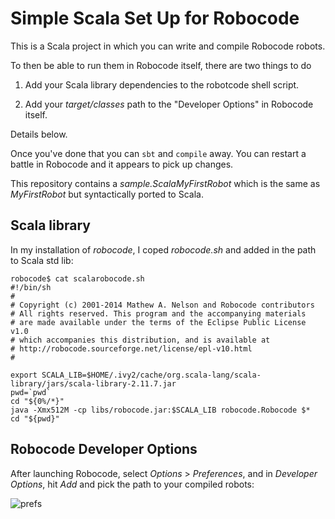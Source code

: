 # Simple Scala Set Up for Robocode

This is a Scala project in which you can write and compile Robocode robots.

To then be able to run them in Robocode itself, there are two things to do

1. Add your Scala library dependencies to the robotcode shell script.

2. Add your _target/classes_ path to the "Developer Options" in Robocode itself.

Details below.

Once you've done that you can `sbt` and `compile` away.  You can restart a battle in Robocode and it appears to pick up changes.

This repository contains a _sample.ScalaMyFirstRobot_ which is the same as _MyFirstRobot_ but syntactically ported to Scala.

## Scala library

In my installation of _robocode_, I coped  _robocode.sh_ and added in the path to Scala std lib:

    robocode$ cat scalarobocode.sh
    #!/bin/sh
    #
    # Copyright (c) 2001-2014 Mathew A. Nelson and Robocode contributors
    # All rights reserved. This program and the accompanying materials
    # are made available under the terms of the Eclipse Public License v1.0
    # which accompanies this distribution, and is available at
    # http://robocode.sourceforge.net/license/epl-v10.html
    #

    export SCALA_LIB=$HOME/.ivy2/cache/org.scala-lang/scala-library/jars/scala-library-2.11.7.jar
    pwd=`pwd`
    cd "${0%/*}"
    java -Xmx512M -cp libs/robocode.jar:$SCALA_LIB robocode.Robocode $*
    cd "${pwd}"

## Robocode Developer Options

After launching Robocode, select _Options_ > _Preferences_, and in _Developer Options_, hit _Add_ and pick the path to your compiled robots:

![prefs](https://api.monosnap.com/rpc/file/download?id=3UmtafwiylYHVBqwObVYbUlGJH1N5B)
